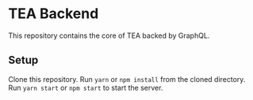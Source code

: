 # TEA Backend
This repository contains the core of TEA backed by GraphQL.

## Setup
Clone this repository.
Run `yarn` or `npm install` from the cloned directory.
Run `yarn start` or `npm start` to start the server.

